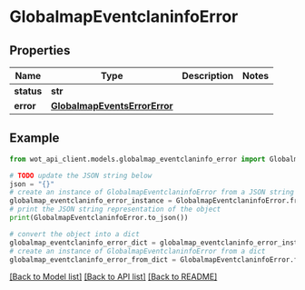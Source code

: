 # GlobalmapEventclaninfoError


## Properties

Name | Type | Description | Notes
------------ | ------------- | ------------- | -------------
**status** | **str** |  | 
**error** | [**GlobalmapEventsErrorError**](GlobalmapEventsErrorError.md) |  | 

## Example

```python
from wot_api_client.models.globalmap_eventclaninfo_error import GlobalmapEventclaninfoError

# TODO update the JSON string below
json = "{}"
# create an instance of GlobalmapEventclaninfoError from a JSON string
globalmap_eventclaninfo_error_instance = GlobalmapEventclaninfoError.from_json(json)
# print the JSON string representation of the object
print(GlobalmapEventclaninfoError.to_json())

# convert the object into a dict
globalmap_eventclaninfo_error_dict = globalmap_eventclaninfo_error_instance.to_dict()
# create an instance of GlobalmapEventclaninfoError from a dict
globalmap_eventclaninfo_error_from_dict = GlobalmapEventclaninfoError.from_dict(globalmap_eventclaninfo_error_dict)
```
[[Back to Model list]](../README.md#documentation-for-models) [[Back to API list]](../README.md#documentation-for-api-endpoints) [[Back to README]](../README.md)


